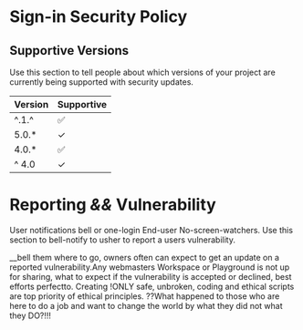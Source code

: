 # Sign-in Security Policy 

## Supportive Versions 

Use this section to tell people about which versions of your project are
currently being supported with security updates.

| Version | Supportive         |
| ------- | ------------------ |
| ^.1.^   | :white_check_mark: |
| 5.0.*   | ✓                  |
| 4.0.*   | :white_check_mark: |
| ^ 4.0   | ✓                  |

# Reporting *&&* Vulnerability 

User notifications bell or one-login End-user No-screen-watchers. Use this section to bell-notify to usher to report a users vulnerability.
                                                     
                                                        
__bell them where to go, owners often can expect to get an update on a
reported vulnerability.Any webmasters Workspace or Playground is not up for sharing, what to expect if the vulnerability is accepted or
declined, best efforts perfectto. Creating !ONLY safe, unbroken, coding and ethical scripts are top priority of ethical principles.
??What happened to those who are here to do a job and want to change the world by what they did not what they DO?!!!
